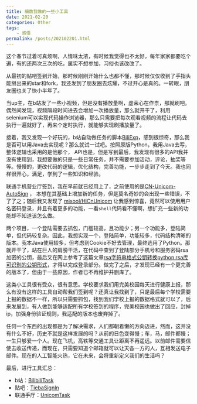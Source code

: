 ```yaml
---
title: 细数我做的一些小工具
date: 2021-02-20
categories: Other
tags: 
    - 感悟
permalink: /posts/202102201.html
---
```


这个春节过着可真烦啊，人情味太浓，有时候我觉得也不太好，每年家家都要吃个遍，有的还两次三次的吃，属实不想参加，习俗也该改改了。

从最初的贴吧签到开始，那时候刚刚开始什么也都不懂，那时候仅仅收到了手指头能掰出来的star和fork，我还发到了朋友圈去炫耀，不过开心是真的。一转眼，朋友圈也关了快小半年了。

当up主，在b站发了一些小视频，但是没有播放量啊，虚荣心在作祟，那就刷吧。偶然间发现，视频隔段时间进去会增加一次播放量，那么就开干了，利用selenium可以实现代码操作浏览器，那么只需要把每次观看视频的流程让代码去执行一遍就好了，再来个定时执行，就能够实现刷播放量了。

接着，我又发现一个好玩的，b站自动做任务的脚本[BiliExp](https://github.com/happy888888/BiliExp)，感到很惊奇，那么我是否可以用Java去实现呢？那么就试一试吧。按照原版Python，我用Java去写，整体逻辑也采用的是他那个， API也是，但是写到最后，我发现有很多的API我并没有使用到，我想要做的只是一些日常任务，并不需要参加活动，评论，抽奖等等。慢慢的，更改代码的逻辑，优化结构，完善功能，一步步走到了今天。我也同样很开心，满足，学到了一些知识和经验。

联通手机营业厅签到，我在早前就已经用上了，之前使用的是[CN-Unicom-AutoSign](https://github.com/QiuYueBaiJXW/CN-Unicom-AutoSign) ，
本想在其基础上增加新的任务，但是莫名奇妙的会出现一些错误，不了了之；随后我又发现了
[mixool/HiCnUnicom](https://github.com/mixool/HiCnUnicom) 让我感到惊喜，竟然可以使用用户名密码登录，并且有着更多的功能，一看`shell`代码看不懂啊，想扩充一些新的功能却不知道该怎么做。

两个项目，一个登陆需要去抓包，门槛较高，且功能少；另一个功能多，登陆简单，但代码较复杂。因此，我想实现一个，登陆简单，功能较多，代码结构清晰的版本。我本Java使用较多，但考虑到Cookie不好去管理，最终选用了Python。那就开干了，站在巨人的肩膀干活，在代码中查到了登陆部分手机号和服务密码rsa加密的公钥，最后又在网上参考了这篇文章[rsa字符串格式公钥转换python rsa库可识别的公钥形式](http://www.bubuko.com/infodetail-2349299.html?&_=1524316738826)，才得以完成登录部分。做完了之后，才发现已经有一个更完善的版本了，但由于一些原因，作者已不再维护并删库了。

这类小工具很有受众，很有意思。学校要求我们用完美校园每天进行健康上报，那么有没有这样的工具自动帮我们签到呢？还真让我找到了，只是最后每个学校需要上报的数据不一样，所以只需要抓包，找到我们学校上报的数据格式就可以了，后来发展到，有人做到能够适配所有学校签到的程序，完美校园也做出了回应，封掉ip，加强身份验证规则，我适配的版本也废弃掉了。

任何一个东西的出现都是为了解决需求，人们都朝着懒的方向迈进，然而，这并没有什么不好，历史不就是这样发展的吗？从前的日色变得慢；车，马，邮件都慢；一生只够爱一个人。现在飞机，高铁等交通工具让距离不再遥远。以前邮件需要信使去收送传递，而现在，只需要知道个邮箱就可以让天各一方的人，互相发送电子邮件。现在的人工智能火热，它在未来，会将重新定义我们的生活吗？

最后，进行工具汇总：

+ b站：[BilibiliTask](https://github.com/srcrs/BilibiliTask)
+ 贴吧：[TiebaSignIn](https://github.com/srcrs/TiebaSignIn)
+ 联通手厅：[UnicomTask](https://github.com/srcrs/UnicomTask)
